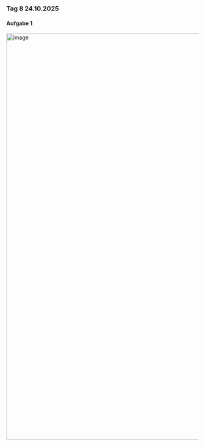 ### Tag 8 24.10.2025

#### Aufgabe 1

<img width="1761" height="1061" alt="image" src="https://github.com/user-attachments/assets/5acfcacb-5c75-4b02-a550-9dac9a8cf7a1" />

